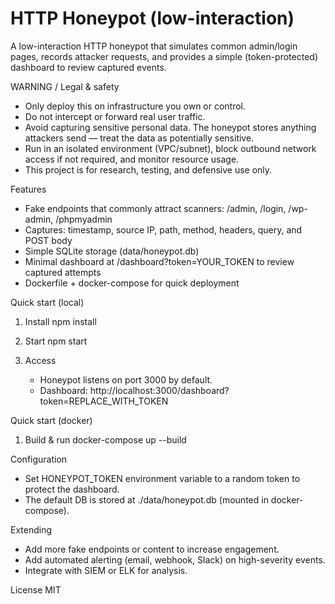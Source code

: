 # HTTP Honeypot (low-interaction)

A low-interaction HTTP honeypot that simulates common admin/login pages, records attacker requests, and provides a simple (token-protected) dashboard to review captured events.

WARNING / Legal & safety
- Only deploy this on infrastructure you own or control.
- Do not intercept or forward real user traffic.
- Avoid capturing sensitive personal data. The honeypot stores anything attackers send — treat the data as potentially sensitive.
- Run in an isolated environment (VPC/subnet), block outbound network access if not required, and monitor resource usage.
- This project is for research, testing, and defensive use only.

Features
- Fake endpoints that commonly attract scanners: /admin, /login, /wp-admin, /phpmyadmin
- Captures: timestamp, source IP, path, method, headers, query, and POST body
- Simple SQLite storage (data/honeypot.db)
- Minimal dashboard at /dashboard?token=YOUR_TOKEN to review captured attempts
- Dockerfile + docker-compose for quick deployment

Quick start (local)
1. Install
   npm install

2. Start
   npm start

3. Access
   - Honeypot listens on port 3000 by default.
   - Dashboard: http://localhost:3000/dashboard?token=REPLACE_WITH_TOKEN

Quick start (docker)
1. Build & run
   docker-compose up --build

Configuration
- Set HONEYPOT_TOKEN environment variable to a random token to protect the dashboard.
- The default DB is stored at ./data/honeypot.db (mounted in docker-compose).

Extending
- Add more fake endpoints or content to increase engagement.
- Add automated alerting (email, webhook, Slack) on high-severity events.
- Integrate with SIEM or ELK for analysis.

License
MIT
